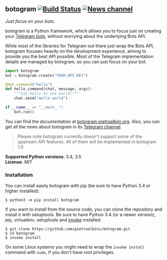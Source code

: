 ## botogram [![Build Status](https://img.shields.io/travis/pietroalbini/botogram/master.svg)](https://travis-ci.org/pietroalbini/botogram) [![News channel](https://img.shields.io/badge/telegram_channel-@botogram__framework-0d86d7.svg?style=flat)][channel]

_Just focus on your bots._

botogram is a Python framework, which allows you to focus just on creating your
[Telegram bots][1], without worrying about the underlying Bots API.

While most of the libraries for Telegram out there just wrap the Bots API,
botogram focuses heavily on the development experience, aiming to provide you
the best API possible. Most of the Telegram implementation details are managed
by botogram, so you can just focus on your bot.

```python
import botogram
bot = botogram.create("YOUR-API-KEY")

@bot.command("hello")
def hello_command(chat, message, args):
    """Say hello to the world!"""
    chat.send("Hello world")

if __name__ == "__main__":
    bot.run()
```

You can find the documentation at [botogram.pietroalbini.org][2]. Also, you can
get all the news about botogram in its [Telegram channel][channel].

> Please note botogram currently doesn't support some of the upstream API
> features. All of them will be implemented in botogram 1.0

**Supported Python versions**: 3.4, 3.5  
**License**: MIT

### Installation

You can install easily botogram with pip (be sure to have Python 3.4 or higher
installed):

    $ python3 -m pip install botogram

If you want to install from the source code, you can clone the repository and
install it with setuptools. Be sure to have Python 3.4 (or a newer version),
pip, virtualenv, setuptools and [invoke][3] installed:

    $ git clone https://github.com/pietroalbini/botogram.git
    $ cd botogram
    $ invoke install

On some Linux systems you might need to wrap the ``invoke install`` command with
``sudo``, if you don't have root privileges.

[1]: https://core.telegram.org/bots
[2]: https://botogram.pietroalbini.org/docs
[3]: http://www.pyinvoke.org
[channel]: https://telegram.me/botogram_framework
